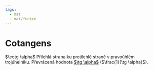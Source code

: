 ```yaml
---
tags:
  - mat
  - mat/funkce
---
```

# Cotangens
$\cotg \alpha$
Přilehlá strana ku protilehlé straně v pravoúhlém trojúhelníku.
Převrácená hodnota [$\tg \alpha$](./Tangens.md) ($\frac{1}{\tg \alpha}$).